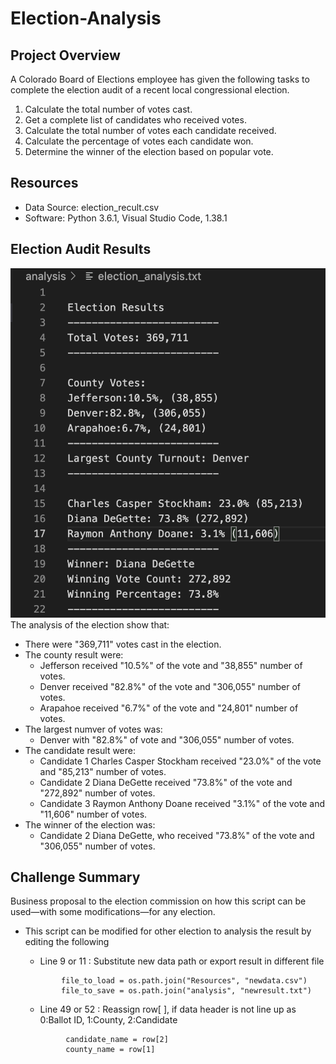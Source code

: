 # Election-Analysis

## Project Overview
A Colorado Board of Elections employee has given the following tasks to complete the election audit of a recent local congressional election.

1. Calculate the total number of votes cast.
2. Get a complete list of candidates who received votes.
3. Calculate the total number of votes each candidate received.
4. Calculate the percentage of votes each candidate won.
5. Determine the winner of the election based on popular vote.

## Resources
- Data Source: election_recult.csv
- Software: Python 3.6.1, Visual Studio Code, 1.38.1

## Election Audit Results
![result](election_analysis.png)<br>
The analysis of the election show that:
- There were "369,711" votes cast in the election.
- The county result were:
   - Jefferson received "10.5%" of the vote and "38,855" number of votes.
   - Denver received "82.8%" of the vote and "306,055" number of votes.
   - Arapahoe received "6.7%" of the vote and "24,801" number of votes. 
- The largest numver of votes was:
   -  Denver with "82.8%" of vote and "306,055" number of votes.
- The candidate result were: 
   - Candidate 1 Charles Casper Stockham received "23.0%" of the vote and "85,213" number of votes.
   - Candidate 2 Diana DeGette received "73.8%" of the vote and "272,892" number of votes.
   - Candidate 3 Raymon Anthony Doane received "3.1%" of the vote and "11,606" number of votes.
- The winner of the election was:
  - Candidate 2 Diana DeGette, who received "73.8%" of the vote and "306,055" number of votes.


## Challenge Summary
Business proposal to the election commission on how this script can be used—with some modifications—for any election.
   - This script can be modified for other election to analysis the result by editing the following
      - Line 9 or 11 : Substitute new data path or export result in different file
      </code>
     
                 file_to_load = os.path.join("Resources", "newdata.csv") 
                 file_to_save = os.path.join("analysis", "newresult.txt")
      </code>
      
      - Line 49 or 52 : Reassign row[ ], if data header is not line up as 0:Ballot ID, 1:County, 2:Candidate
      </code>
        
        
                  candidate_name = row[2]
                  county_name = row[1]
         
      </code>
               
  

